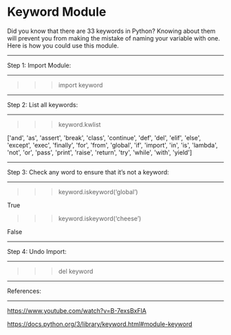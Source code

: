 
Keyword Module
===============

Did you know that there are 33 keywords in Python?
Knowing about them will prevent you from making the mistake of naming your variable with one.
Here is how you could use this module.

**********************
Step 1: Import Module:
**********************

>>> import keyword

**************************
Step 2: List all keywords:
**************************

>>> keyword.kwlist

['and', 'as', 'assert', 'break', 'class', 'continue', 'def', 'del', 'elif', 'else', 'except', 'exec', 'finally', 'for', 'from', 'global', 'if', 'import', 'in', 'is', 'lambda', 'not', 'or', 'pass', 'print', 'raise', 'return', 'try', 'while', 'with', 'yield']

*********************************************************
Step 3: Check any word to ensure that it’s not a keyword:
*********************************************************

>>> keyword.iskeyword(‘global’)

True

>>> keyword.iskeyword(‘cheese’)

False

********************
Step 4: Undo Import:
********************

>>> del keyword


***********
References:
***********
https://www.youtube.com/watch?v=B-7exsBxFlA

https://docs.python.org/3/library/keyword.html#module-keyword

